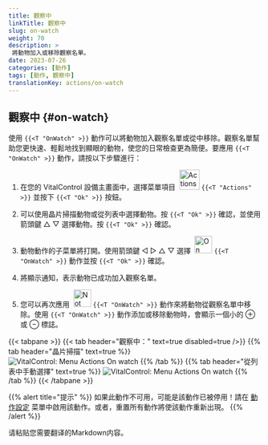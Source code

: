 ```yaml
---
title: 觀察中
linkTitle: 觀察中
slug: on-watch
weight: 70
description: >
 將動物加入或移除觀察名單。
date: 2023-07-26
categories: [動作]
tags: [動作, 觀察中]
translationKey: actions/on-watch
---
```


## 觀察中 {#on-watch}

使用 `{{<T "OnWatch" >}}` 動作可以將動物加入觀察名單或從中移除。觀察名單幫助您更快速、輕鬆地找到顯眼的動物，使您的日常檢查更為簡便。要應用 `{{<T "OnWatch" >}}` 動作，請按以下步驟進行：

1. 在您的 VitalControl 設備主畫面中，選擇菜單項目 &nbsp;<img src="/icons/actions.svg" width="40" align="bottom" alt="Actions" /> `{{<T "Actions" >}}` 並按下 `{{<T "Ok" >}}` 按鈕。

2. 可以使用晶片掃描動物或從列表中選擇動物。按 `{{<T "Ok" >}}` 確認，並使用箭頭鍵 △ ▽ 選擇動物。按 `{{<T "Ok" >}}` 確認。

3. 動物動作的子菜單將打開。使用箭頭鍵 ◁ ▷ △ ▽ 選擇 &nbsp;<img src="/icons/actions/on-watch.svg" width="35" align="bottom" alt="On watch" /> `{{<T "OnWatch" >}}` 動作並按 `{{<T "Ok" >}}` 確認。

4. 將顯示通知，表示動物已成功加入觀察名單。

5. 您可以再次應用 &nbsp;<img src="/icons/actions/on-watch-minus.svg" width="35" align="bottom" alt="Not on watch" />  `{{<T "OnWatch" >}}` 動作來將動物從觀察名單中移除。使用 `{{<T "OnWatch" >}}` 動作添加或移除動物時，會顯示一個小的 ⊕ 或 ⊖ 標誌。

{{< tabpane >}}
{{< tab header="觀察中：" text=true disabled=true />}}
{{% tab header="晶片掃描" text=true %}}
![VitalControl: Menu Actions On watch](../images/onwatch-scan.png "On watch")
{{% /tab %}}
{{% tab header="從列表中手動選擇" text=true %}}
![VitalControl: Menu Actions On watch](../images/onwatch.png "On watch")
{{% /tab %}}
{{< /tabpane >}}

{{% alert title="提示" %}}
如果此動作不可用，可能是該動作已被停用！請在 [動作設定](../setting/) 菜單中啟用該動作。或者，重置所有動作將使該動作重新出現。
{{% /alert %}}

请粘贴您需要翻译的Markdown内容。
